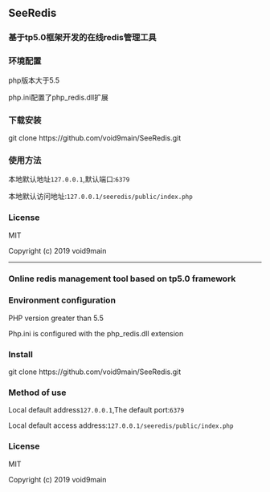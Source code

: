 <h2>SeeRedis</h2>
<h3>基于tp5.0框架开发的在线redis管理工具</h3>
<h3>环境配置</h3>
<p>php版本大于5.5</p>
<p>php.ini配置了php_redis.dll扩展</p>
<h3>下载安装</h3>
<p>git clone https://github.com/void9main/SeeRedis.git</p>
<h3>使用方法</h3>
<p>本地默认地址<code>127.0.0.1</code>,默认端口:<code>6379</code></p>
<p>本地默认访问地址:<code>127.0.0.1/seeredis/public/index.php</code></p>
<h3>License</h3>
<p>MIT</p>
<p>Copyright (c) 2019 void9main</p>
<hr />
<h3>Online redis management tool based on tp5.0 framework</h3>
<h3>Environment configuration</h3>
<p>PHP version greater than 5.5</p>
<p>Php.ini is configured with the php_redis.dll extension</p>
<h3>Install</h3>
<p>git clone https://github.com/void9main/SeeRedis.git</p>
<h3>Method of use</h3>
<p>Local default address<code>127.0.0.1</code>,The default port:<code>6379</code></p>
<p>Local default access address:<code>127.0.0.1/seeredis/public/index.php</code></p>
<h3>License</h3>
<p>MIT</p>
<p>Copyright (c) 2019 void9main</p>
